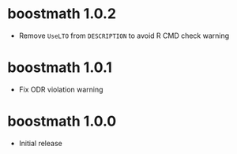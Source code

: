 # boostmath 1.0.2
  * Remove `UseLTO` from `DESCRIPTION` to avoid R CMD check warning

# boostmath 1.0.1
  * Fix ODR violation warning

# boostmath 1.0.0
  * Initial release
